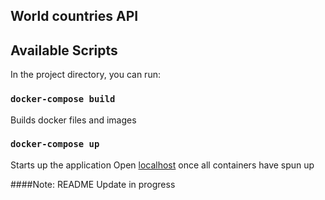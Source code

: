 ## World countries API

## Available Scripts

In the project directory, you can run:

### `docker-compose build`

Builds docker files and images

### `docker-compose up`

Starts up the application
Open [localhost](127.0.0.1:80) once all containers have spun up

####Note: README Update in progress